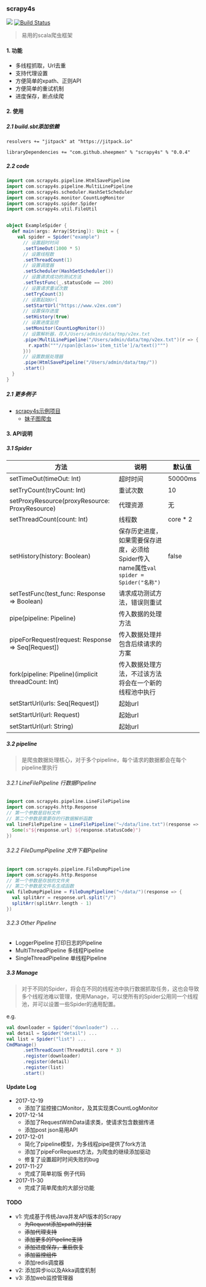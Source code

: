 ### scrapy4s

[![](https://jitpack.io/v/sheepmen/scrapy4s.svg)](https://jitpack.io/#sheepmen/scrapy4s)
[![Build Status](https://travis-ci.org/sheepmen/scrapy4s.svg?branch=master)](https://travis-ci.org/sheepmen/scrapy4s)

>  易用的scala爬虫框架



#### 1. 功能

- 多线程抓取，Url去重
- 支持代理设置
- 方便简单的xpath、正则API
- 方便简单的重试机制
- 进度保存，断点续爬


#### 2. 使用

##### 2.1 build.sbt添加依赖

```
resolvers += "jitpack" at "https://jitpack.io"

libraryDependencies += "com.github.sheepmen" % "scrapy4s" % "0.0.4"	
```



##### 2.2 code

```scala
import com.scrapy4s.pipeline.HtmlSavePipeline
import com.scrapy4s.pipeline.MultiLinePipeline
import com.scrapy4s.scheduler.HashSetScheduler
import com.scrapy4s.monitor.CountLogMonitor
import com.scrapy4s.spider.Spider
import com.scrapy4s.util.FileUtil


object ExampleSpider {
  def main(args: Array[String]): Unit = {
    val spider = Spider("example")
      // 设置超时时间
      .setTimeOut(1000 * 5)
      // 设置线程数
      .setThreadCount(1)
      // 设置调度器
      .setScheduler(HashSetScheduler())
      // 设置请求成功的测试方法
      .setTestFunc(_.statusCode == 200)
      // 设置请求重试次数
      .setTryCount(3)
      // 设置起始Url
      .setStartUrl("https://www.v2ex.com")
      // 设置保存进度
      .setHistory(true)
      // 设置进度监控
      .setMonitor(CountLogMonitor())
      // 设置解析器，存入/Users/admin/data/tmp/v2ex.txt
      .pipe(MultiLinePipeline("/Users/admin/data/tmp/v2ex.txt")(r => {
        r.xpath("""//span[@class='item_title']/a/text()""")
      }))
      // 设置数据处理器
      .pipe(HtmlSavePipeline("/Users/admin/data/tmp/"))
      .start()
  }
}
```

##### 2.1 更多例子
- [scrapy4s示例项目](https://github.com/sheepmen/scrapy4s_demo)
  - [妹子图爬虫](https://github.com/sheepmen/scrapy4s_demo/blob/master/src/main/scala/MeiziSpider.scala)



#### 3. API说明

##### 3.1 Spider

| 方法                                       | 说明                                       | 默认值      |
| ---------------------------------------- | ---------------------------------------- | -------- |
| setTimeOut(timeOut: Int)                 | 超时时间                                     | 50000ms  |
| setTryCount(tryCount: Int)               | 重试次数                                     | 10       |
| setProxyResource(proxyResource: ProxyResource) | 代理资源                                     | 无        |
| setThreadCount(count: Int)               | 线程数                                      | core * 2 |
| setHistory(history: Boolean)             | 保存历史进度，如果需要保存进度，必须给Spider传入name属性```val spider = Spider("名称")``` | false    |
| setTestFunc(test_func: Response => Boolean) | 请求成功测试方法，错误则重试                           |          |
| pipe(pipeline: Pipeline)                 | 传入数据的处理方法                                |          |
| pipeForRequest(request: Response => Seq[Request]) | 传入数据处理并包含后续请求的方案                         |          |
| fork(pipeline: Pipeline)(implicit threadCount: Int) | 传入数据处理方法，不过该方法将会在一个新的线程池中执行              |          |
| setStartUrl(urls: Seq[Request])          | 起始url                                    |          |
| setStartUrl(url: Request)                | 起始url                                    |          |
| setStartUrl(url: String)                 | 起始url                                    |          |



##### 3.2 pipeline

> 是爬虫数据处理核心，对于多个pipeline，每个请求的数据都会在每个pipeline里执行

###### 3.2.1 LineFilePipeline 行数据Pipeline

```scala
import com.scrapy4s.pipeline.LineFilePipeline
import com.scrapy4s.http.Response
// 第一个参数是目标文件
// 第二个参数是需要存的行数据解析函数
val lineFilePipeline = LineFilePipeline("~/data/line.txt")(response => {
  Some(s"${response.url} ${response.statusCode}")
})
```

###### 3.2.2 FileDumpPipeline 文件下载Pipeline

```scala
import com.scrapy4s.pipeline.FileDumpPipeline
import com.scrapy4s.http.Response
// 第一个参数是存放的文件夹
// 第二个参数是文件名生成函数
val fileDumpPipeline = FileDumpPipeline("~/data/")(response => {
  val splitArr = response.url.split("/")
  splitArr(splitArr.length - 1)
})
```

###### 3.2.3 Other Pipeline

- LoggerPipeline 打印日志的Pipeline
- MultiThreadPipeline 多线程Pipeline
- SingleThreadPipeline 单线程Pipeline




##### 3.3 Manage

> 对于不同的Spider，将会在不同的线程池中执行数据抓取任务，这也会导致多个线程池难以管理，使用Manage，可以使所有的Spider公用同一个线程池，并可以设置一些Spider的通用配置。

e.g.

```scala
val downloader = Spider("downloader") ...
val detail = Spider("detail") ...
val list = Spider("list") ...
CmdManage()
      .setThreadCount(ThreadUtil.core * 3)
      .register(downloader)
      .register(detail)
      .register(list)
      .start()
```



#### Update Log
- 2017-12-19
  - 添加了监控接口Monitor，及其实现类CountLogMonitor
- 2017-12-14
  - 添加了RequestWithData请求类，使请求包含数据传递
  - 添加post json易用API 
- 2017-12-01
  - 简化了pipeline模型，为多线程pipe提供了fork方法
  - 添加了pipeForRequest方法，为爬虫的继续添加驱动
  - 修复了设置超时时间失败的bug
- 2017-11-27
  - 完成了简单初版 例子代码
- 2017-11-30
  - 完成了简单爬虫的大部分功能


#### TODO

- v1: 完成基于传统Java并发API版本的Scrapy
  - ~~为Request添加xpath的封装~~
  - ~~添加代理支持~~
  - ~~添加更多的Pipeline支持~~
  - ~~添加进度保存，重启恢复~~
  - ~~添加监控组件~~
  - 添加redis调度器
- v2: 添加异步io以及Akka调度机制
- v3: 添加web监控管理器
